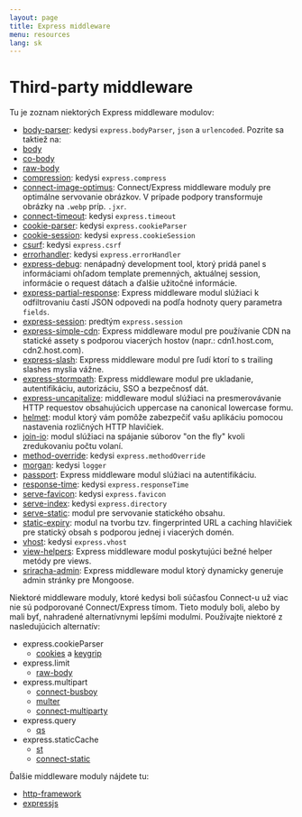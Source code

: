 ```yaml
---
layout: page
title: Express middleware
menu: resources
lang: sk
---
```

<!---
 Copyright (c) 2016 StrongLoop, IBM, and Express Contributors
 License: MIT
-->

# Third-party middleware

Tu je zoznam niektorých Express middleware modulov:

  - [body-parser](https://github.com/expressjs/body-parser): kedysi `express.bodyParser`, `json` a `urlencoded`.
  Pozrite sa taktiež na:
  - [body](https://github.com/raynos/body)
  - [co-body](https://github.com/visionmedia/co-body)
  - [raw-body](https://github.com/stream-utils/raw-body)
  - [compression](https://github.com/expressjs/compression):  kedysi `express.compress`
  - [connect-image-optimus](https://github.com/msemenistyi/connect-image-optimus): Connect/Express middleware moduly pre optimálne servovanie obrázkov. V prípade podpory transformuje obrázky na `.webp` príp. `.jxr`.
  - [connect-timeout](https://github.com/expressjs/timeout): kedysi `express.timeout`
  - [cookie-parser](https://github.com/expressjs/cookie-parser): kedysi `express.cookieParser`
  - [cookie-session](https://github.com/expressjs/cookie-session): kedysi `express.cookieSession`
  - [csurf](https://github.com/expressjs/csurf): kedysi `express.csrf`
  - [errorhandler](https://github.com/expressjs/errorhandler): kedysi `express.errorHandler`
  - [express-debug](https://github.com/devoidfury/express-debug): nenápadný development tool, ktorý pridá panel s informáciami ohľadom template premenných, aktuálnej session, informácie o request dátach a ďalšie užitočné informácie.
  - [express-partial-response](https://github.com/nemtsov/express-partial-response): Express middleware modul slúžiaci k odfiltrovaniu častí JSON odpovedi na podľa hodnoty query parametra `fields`.
  - [express-session](https://github.com/expressjs/session): predtým `express.session`
  - [express-simple-cdn](https://github.com/jamiesteven/express-simple-cdn): Express middleware modul pre používanie CDN na statické assety s podporou viacerých hostov (napr.: cdn1.host.com, cdn2.host.com).
  - [express-slash](https://github.com/ericf/express-slash): Express middleware modul pre ľudí ktorí to s trailing slashes myslia vážne.
  - [express-stormpath](https://github.com/stormpath/stormpath-express): Express middleware modul pre ukladanie, autentifikáciu, autorizáciu, SSO a bezpečnosť dát.
  - [express-uncapitalize](https://github.com/jamiesteven/express-uncapitalize): middleware modul slúžiaci na presmerovávanie HTTP requestov obsahujúcich uppercase na canonical lowercase formu.
  - [helmet](https://github.com/helmetjs/helmet): modul ktorý vám pomôže zabezpečiť vašu aplikáciu pomocou nastavenia rozličných HTTP hlavičiek.
  - [join-io](https://github.com/coderaiser/join-io "join-io"): modul slúžiaci na spájanie súborov "on the fly" kvoli zredukovaniu počtu volaní.
  - [method-override](https://github.com/expressjs/method-override): kedysi `express.methodOverride`
  - [morgan](https://github.com/expressjs/morgan):  kedysi `logger`
  - [passport](https://github.com/jaredhanson/passport): Express middleware modul slúžiaci na autentifikáciu.
  - [response-time](https://github.com/expressjs/response-time): kedysi `express.responseTime`
  - [serve-favicon](https://github.com/expressjs/serve-favicon): kedysi `express.favicon`
  - [serve-index](https://github.com/expressjs/serve-index): kedysi `express.directory`
  - [serve-static](https://github.com/expressjs/serve-static): modul pre servovanie statického obsahu.
  - [static-expiry](https://github.com/paulwalker/connect-static-expiry): modul na tvorbu tzv. fingerprinted URL a caching hlavičiek pre statický obsah s podporou jednej i viacerých domén.
  - [vhost](https://github.com/expressjs/vhost): kedysi `express.vhost`
  - [view-helpers](https://github.com/madhums/node-view-helpers): Express middleware modul poskytujúci bežné helper metódy pre views.
  - [sriracha-admin](https://github.com/hdngr/siracha): Express middleware modul ktorý dynamicky generuje admin stránky pre Mongoose.

Niektoré middleware moduly, ktoré kedysi boli súčasťou Connect-u už viac nie sú podporované Connect/Express tímom. Tieto moduly boli, alebo by mali byť, nahradené alternatívnymi lepšími modulmi. Používajte niektoré z nasledujúcich alternatív:

  - express.cookieParser
    - [cookies](https://github.com/jed/cookies) a [keygrip](https://github.com/jed/keygrip)
  - express.limit
    - [raw-body](https://github.com/stream-utils/raw-body)
  - express.multipart
    - [connect-busboy](https://github.com/mscdex/connect-busboy)
    - [multer](https://github.com/expressjs/multer)
    - [connect-multiparty](https://github.com/superjoe30/connect-multiparty)
  - express.query
    - [qs](https://github.com/visionmedia/node-querystring)
  - express.staticCache
    - [st](https://github.com/isaacs/st)
    - [connect-static](https://github.com/andrewrk/connect-static)

Ďalšie middleware moduly nájdete tu:

 - [http-framework](https://github.com/Raynos/http-framework/wiki/Modules)
 - [expressjs](https://github.com/expressjs)
